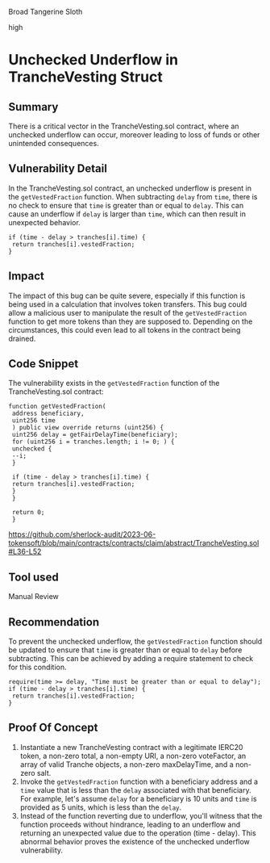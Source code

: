 Broad Tangerine Sloth

high

# Unchecked Underflow in TrancheVesting Struct

## Summary

There is a critical vector in the TrancheVesting.sol contract, where an unchecked underflow can occur, moreover leading to loss of funds or other unintended consequences.

## Vulnerability Detail

In the TrancheVesting.sol contract, an unchecked underflow is present in the `getVestedFraction` function. When subtracting `delay` from `time`, there is no check to ensure that `time` is greater than or equal to `delay`. This can cause an underflow if `delay` is larger than `time`, which can then result in unexpected behavior.

```solidity
if (time - delay > tranches[i].time) {
 return tranches[i].vestedFraction;
}
```

## Impact

The impact of this bug can be quite severe, especially if this function is being used in a calculation that involves token transfers. This bug could allow a malicious user to manipulate the result of the `getVestedFraction` function to get more tokens than they are supposed to. Depending on the circumstances, this could even lead to all tokens in the contract being drained.

## Code Snippet

The vulnerability exists in the `getVestedFraction` function of the TrancheVesting.sol contract:

```solidity
function getVestedFraction(
 address beneficiary,
 uint256 time
 ) public view override returns (uint256) {
 uint256 delay = getFairDelayTime(beneficiary);
 for (uint256 i = tranches.length; i != 0; ) {
 unchecked {
 --i;
 }

 if (time - delay > tranches[i].time) {
 return tranches[i].vestedFraction;
 }
 }

 return 0;
 }
```

https://github.com/sherlock-audit/2023-06-tokensoft/blob/main/contracts/contracts/claim/abstract/TrancheVesting.sol#L36-L52

## Tool used

Manual Review

## Recommendation

To prevent the unchecked underflow, the `getVestedFraction` function should be updated to ensure that `time` is greater than or equal to `delay` before subtracting. This can be achieved by adding a require statement to check for this condition.

```solidity
require(time >= delay, "Time must be greater than or equal to delay");
if (time - delay > tranches[i].time) {
 return tranches[i].vestedFraction;
}
```

## Proof Of Concept

1. Instantiate a new TrancheVesting contract with a legitimate IERC20 token, a non-zero total, a non-empty URI, a non-zero voteFactor, an array of valid Tranche objects, a non-zero maxDelayTime, and a non-zero salt.
2. Invoke the `getVestedFraction` function with a beneficiary address and a `time` value that is less than the `delay` associated with that beneficiary. For example, let's assume `delay` for a beneficiary is 10 units and `time` is provided as 5 units, which is less than the `delay`.
3. Instead of the function reverting due to underflow, you'll witness that the function proceeds without hindrance, leading to an underflow and returning an unexpected value due to the operation (time - delay). This abnormal behavior proves the existence of the unchecked underflow vulnerability.